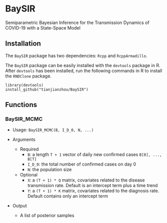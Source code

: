 # BaySIR
Semiparametric Bayesian Inference for the Transmission Dynamics of COVID-19 with a State-Space Model

## Installation
The `BaySIR` package has two dependencies: `Rcpp` and `RcppArmadillo`.

The `BaySIR` package can be easily installed with the `devtools` package in R. After `devtools` has been installed, run the following commands in R to install the `RNDClone` package.
```
library(devtools)
install_github("tianjianzhou/BaySIR")
```


## Functions

### BaySIR_MCMC
- Usage: `BaySIR_MCMC(B, I_D_0, N, ...)`

- Arguments
  - Required
    - `B`: a length `T + 1` vector of daily new confirmed cases `B[0], ..., B[T]`
    - `I_D_0`: the total number of confirmed cases on day 0
    - `N`: the population size
  - Optional
    - `X`: a `(T + 1) * Q` matrix, covariates related to the disease transmission rate. Default is an intercept term plus a time trend
    - `Y`: a `(T + 1) * K` matrix, covariates related to the diagnosis rate. Default contains only an intercept term

- Output
  - A list of posterior samples
